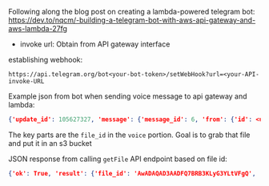 Following along the blog post on creating a lambda-powered telegram bot: https://dev.to/nqcm/-building-a-telegram-bot-with-aws-api-gateway-and-aws-lambda-27fg

- invoke url: Obtain from API gateway interface

establishing webhook:

```
https://api.telegram.org/bot<your-bot-token>/setWebHook?url=<your-API-invoke-URL
```

Example json from bot when sending voice message to api gateway and lambda:

```json
{'update_id': 105627327, 'message': {'message_id': 6, 'from': {'id': <user_id>, 'is_bot': False, 'first_name': 'Eric', 'last_name': 'N', 'username': 'Rpodcast', 'language_code': 'en'}, 'chat': {'id': <user_id>, 'first_name': 'Eric', 'last_name': 'N', 'username': 'Rpodcast', 'type': 'private'}, 'date': 1578626473, 'voice': {'duration': 6, 'mime_type': 'audio/ogg', 'file_id': 'AwADAQAD2wADFQ7BRLdMDhPy5AcGFgQ', 'file_unique_id': 'AgAD2wADFQ7BRA', 'file_size': 11893}}}
```

The key parts are the `file_id`  in the `voice` portion.  Goal is to grab that file and put it in an s3 bucket

JSON response from calling `getFile` API endpoint based on file id:

```json
{'ok': True, 'result': {'file_id': 'AwADAQAD3AADFQ7BRB3KLyG3YLtVFgQ', 'file_unique_id': 'AgAD3AADFQ7BRA', 'file_size': 12501, 'file_path': 'voice/file_6.oga'}}
```

